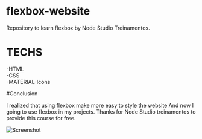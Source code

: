 # flexbox-website

Repository to learn flexbox by Node Studio Treinamentos.


# TECHS
-HTML <br/>
-CSS <br/>
-MATERIAL-Icons

#Conclusion

I realized that using flexbox make more easy to style the website And now I going to use flexbox in my projects. Thanks for Node Studio treinamentos to provide this course for free.

![Screenshot](https://user-images.githubusercontent.com/37390930/72825597-15463c80-3c56-11ea-8e3d-19fb2b540b6c.png)
